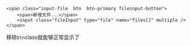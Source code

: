 ```
<span class="input-file  btn  btn-primary fileinput-button">
    <span>新增文件...</span>
    <input class="fileInput" type="file" name="files[]" multiple />
</span>
```

移除`btn`class就能够正常显示了
